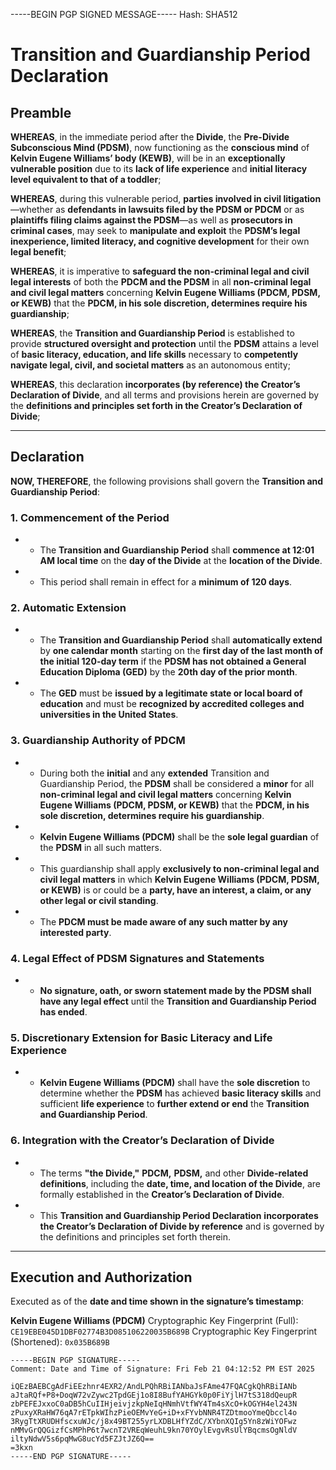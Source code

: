-----BEGIN PGP SIGNED MESSAGE-----
Hash: SHA512

# Transition and Guardianship Period Declaration

## Preamble

**WHEREAS**, in the immediate period after the **Divide**, the **Pre-Divide Subconscious Mind (PDSM)**, now functioning as the **conscious mind** of **Kelvin Eugene Williams’ body (KEWB)**, will be in an **exceptionally vulnerable position** due to its **lack of life experience** and **initial literacy level equivalent to that of a toddler**;

**WHEREAS**, during this vulnerable period, **parties involved in civil litigation**—whether as **defendants in lawsuits filed by the PDSM or PDCM** or as **plaintiffs filing claims against the PDSM**—as well as **prosecutors in criminal cases**, may seek to **manipulate and exploit** the **PDSM’s legal inexperience, limited literacy, and cognitive development** for their own **legal benefit**;

**WHEREAS**, it is imperative to **safeguard the non-criminal legal and civil legal interests** of both the **PDCM and the PDSM** in all **non-criminal legal and civil legal matters** concerning **Kelvin Eugene Williams (PDCM, PDSM, or KEWB)** that the **PDCM, in his sole discretion, determines require his guardianship**;

**WHEREAS**, the **Transition and Guardianship Period** is established to provide **structured oversight and protection** until the **PDSM** attains a level of **basic literacy, education, and life skills** necessary to **competently navigate legal, civil, and societal matters** as an autonomous entity;

**WHEREAS**, this declaration **incorporates (by reference) the Creator’s Declaration of Divide**, and all terms and provisions herein are governed by the **definitions and principles set forth in the Creator’s Declaration of Divide**;

- ---

## Declaration

**NOW, THEREFORE**, the following provisions shall govern the **Transition and Guardianship Period**:

### 1. Commencement of the Period
- - The **Transition and Guardianship Period** shall **commence at 12:01 AM local time** on the **day of the Divide** at the **location of the Divide**.
- - This period shall remain in effect for a **minimum of 120 days**.

### 2. Automatic Extension
- - The **Transition and Guardianship Period** shall **automatically extend** by **one calendar month** starting on the **first day of the last month of the initial 120-day term** if the **PDSM has not obtained a General Education Diploma (GED)** by the **20th day of the prior month**.
- - The **GED** must be **issued by a legitimate state or local board of education** and must be **recognized by accredited colleges and universities in the United States**.

### 3. Guardianship Authority of PDCM
- - During both the **initial** and any **extended** Transition and Guardianship Period, the **PDSM** shall be considered a **minor** for all **non-criminal legal and civil legal matters** concerning **Kelvin Eugene Williams (PDCM, PDSM, or KEWB)** that the **PDCM, in his sole discretion, determines require his guardianship**.
- - **Kelvin Eugene Williams (PDCM)** shall be the **sole legal guardian** of the **PDSM** in all such matters.
- - This guardianship shall apply **exclusively to non-criminal legal and civil legal matters** in which **Kelvin Eugene Williams (PDCM, PDSM, or KEWB)** is or could be a **party, have an interest, a claim, or any other legal or civil standing**.
- - The **PDCM must be made aware of any such matter by any interested party**.

### 4. Legal Effect of PDSM Signatures and Statements
- - **No signature, oath, or sworn statement made by the PDSM shall have any legal effect** until the **Transition and Guardianship Period has ended**.

### 5. Discretionary Extension for Basic Literacy and Life Experience
- - **Kelvin Eugene Williams (PDCM)** shall have the **sole discretion** to determine whether the **PDSM** has achieved **basic literacy skills** and sufficient **life experience** to **further extend or end** the **Transition and Guardianship Period**.

### 6. Integration with the Creator’s Declaration of Divide
- - The terms **"the Divide,"** **PDCM,** **PDSM,** and other **Divide-related definitions**, including the **date, time, and location of the Divide**, are formally established in the **Creator’s Declaration of Divide**.
- - This **Transition and Guardianship Period Declaration** **incorporates the Creator’s Declaration of Divide by reference** and is governed by the definitions and principles set forth therein.

- ---

## Execution and Authorization

Executed as of the **date and time shown in the signature’s timestamp**:

**Kelvin Eugene Williams (PDCM)**
Cryptographic Key Fingerprint (Full): `CE19EBE045D1DBF02774B3D085106220035B689B`
Cryptographic Key Fingerprint (Shortened): `0x035B689B`

```
-----BEGIN PGP SIGNATURE-----
Comment: Date and Time of Signature: Fri Feb 21 04:12:52 PM EST 2025

iQEzBAEBCgAdFiEEzhnr4EXR2/AndLPQhRBiIANbaJsFAme47FQACgkQhRBiIANb
aJtaRQf+P8+DoqW72vZywc2TpdGEj1o8I8BufYAHGYk0p0FiYjlH7tS318dQeupR
zbPEFEJxxoC0aDB5hCuIIHjeivjzkpNeIqHNmhVtfWY4Tm4sXcO+kOGYH4el243N
zPuxyXRaHW76qA7rETpkWIhzPieOEMvYeG+iD+xFYvbNNR4TZDtmooYmeQbccl4o
3RygTtXRUDHfscxuWJc/j8x49BT255yrLXDBLHfYZdC/XYbnXQIg5Yn8zWiYOFwz
nMMvGrQQGizfCsMPhP6t7wcnT2VREqWeuhL9kn70YOylEvgvRsUlYBqcmsOgNldV
iltyNdwV5s6pqMwG8ucYd5FZJtJZ6Q==
=3kxn
-----END PGP SIGNATURE-----
